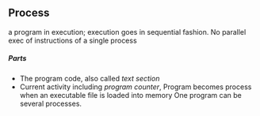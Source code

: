 ## Process
a program in execution; execution goes in sequential fashion. No parallel exec of instructions of a single process

##### Parts
- The program code, also called *text section*
- Current activity including *program counter*,
Program becomes process when an executable file is loaded into memory
One program can be several processes.
